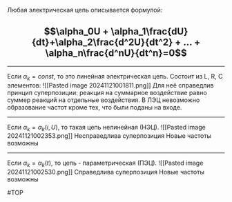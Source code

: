 Любая электрическая цепь описывается формулой:
## $$\alpha_0U + \alpha_1\frac{dU}{dt}+\alpha_2\frac{d^2U}{dt^2} + ... + \alpha_n\frac{d^nU}{dt^n}=0$$

---
Если $\alpha_k=const$, то это линейная электрическая цепь. Состоит из L, R, C элементов:
![[Pasted image 20241121001811.png]]
Для неё справедлив принцип суперпозиции: реакция на суммарное воздействие равно суммер реакций на отдельные воздействия.
В ЛЭЦ невозможно образование частот кроме тех, что были поданы на входе.

---
Если $\alpha_k=\alpha_k(i, U)$, то такая цепь нелинейная (НЭЦ).
![[Pasted image 20241121002353.png]]
Несправедлива суперпозиция
Новые частоты возможны

--- 
Если $\alpha_k=\alpha_k(t)$, то цепь - параметрическая (ПЭЦ).
![[Pasted image 20241121002530.png]]
Справедлива суперпозиция
Новые частоты возможны

#ТОР 